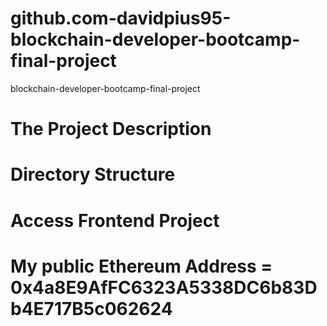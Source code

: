 # github.com-davidpius95-blockchain-developer-bootcamp-final-project
blockchain-developer-bootcamp-final-project



# The Project Description

# Directory Structure

# Access Frontend Project

#  My public Ethereum Address = 0x4a8E9AfFC6323A5338DC6b83Db4E717B5c062624
